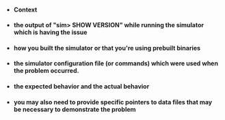 <!--- If you find problems or have suggestions relating to any simulator or the simh package as a whole, this is the right place to describe the problem you're having or the suggestion you wish to make: -->
<!--- NOTE: Anything between the comment delimiters that start and end this line are merely instructions to you.  They will not be visible when the issue is created.  You may remove these comments as you enter information here -->

<!--- Note that the text you enter into this comment box will be interpreted as 'markdown' text.  To best leverage this you may want to tag system output and some other text as 'code' (you can click on the "styling with Markdown" link below this text box for details about markdown).  Click on the Preview tab to see how the markdown message will be displayed.-->

<!--- Please provide the following details: -->
<!--- Provide a general summary of the issue in the Title above -->
- #### Context
<!--- Provide a more detailed introduction to the issue itself, and why you consider it to be a bug or why the suggested change or enhancement would be useful -->

- #### the output of "sim> SHOW VERSION" while running the simulator which is having the issue

- #### how you built the simulator or that you're using prebuilt binaries
<!--- This should include ALL the output produced by make while building just the simulator that is exhibiting the problem  -->

- #### the simulator configuration file (or commands) which were used when the problem occurred.
<!--- The simulator configuration file, and any other relatively small files can be attached to this issue now or after it is created -->

- #### the expected behavior and the actual behavior
<!--- Please provide the output the simulator produced when you experienced the problem -->

- #### you may also need to provide specific pointers to data files that may be necessary to demonstrate the problem

<!--- If you haven't already, please be sure that your full name is visible in your Github profile (no email address is needed) -->

